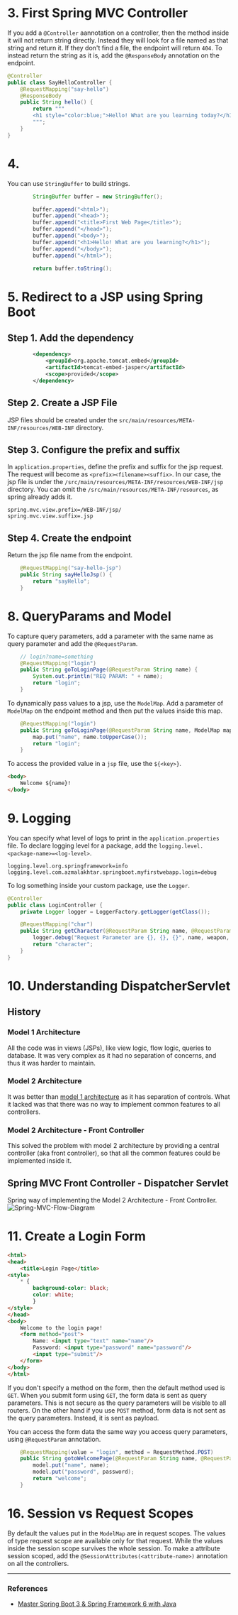 # 3. First Spring MVC Controller
If you add a `@Controller` aannotation on a controller, then the method inside it will not return string directly. Instead they will look for a file named as that string and return it. If they don't find a file, the endpoint will return `404`.
To instead return the string as it is, add the `@ResponseBody` annotation on the endpoint.
```java
@Controller
public class SayHelloController {
	@RequestMapping("say-hello")
	@ResponseBody
	public String hello() {
		return """
		<h1 style="color:blue;">Hello! What are you learning today?</h1>
		""";
	}
}
```

# 4. 
You can use `StringBuffer` to build strings.
```java
		StringBuffer buffer = new StringBuffer();

		buffer.append("<html>");
		buffer.append("<head>");
		buffer.append("<title>First Web Page</title>");
		buffer.append("</head>");
		buffer.append("<body>");
		buffer.append("<h1>Hello! What are you learning?</h1>");
		buffer.append("</body>");
		buffer.append("</html>");

		return buffer.toString();
```

# 5. Redirect to a JSP using Spring Boot
## Step 1. Add the dependency
```xml
		<dependency>
			<groupId>org.apache.tomcat.embed</groupId>
			<artifactId>tomcat-embed-jasper</artifactId>
			<scope>provided</scope>
		</dependency>
```

## Step 2. Create a JSP File
JSP files should be created under the `src/main/resources/META-INF/resources/WEB-INF` directory.

## Step 3. Configure the prefix and suffix
In `application.properties`, define the prefix and suffix for the jsp request. The request will become as `<prefix><filename><suffix>`. In our case, the jsp file is under the `/src/main/resources/META-INF/resources/WEB-INF/jsp` directory.
You can omit the `/src/main/resources/META-INF/resources`, as spring already adds it.
```properties
spring.mvc.view.prefix=/WEB-INF/jsp/
spring.mvc.view.suffix=.jsp
```

## Step 4. Create the endpoint
Return the jsp file name from the endpoint.
```java
	@RequestMapping("say-hello-jsp")
	public String sayHelloJsp() {
		return "sayHello";
	}
```

# 8. QueryParams and Model
To capture query parameters, add a parameter with the same name as query parameter and add the `@RequestParam`.
```java
	// login?name=something
	@RequestMapping("login")
	public String goToLoginPage(@RequestParam String name) {
		System.out.println("REQ PARAM: " + name);
		return "login";
	}
```

To dynamically pass values to a jsp, use the `ModelMap`. Add a parameter of `ModelMap` on the endpoint method and then put the values inside this map.
```java
	@RequestMapping("login")
	public String goToLoginPage(@RequestParam String name, ModelMap map) {
		map.put("name", name.toUpperCase());
		return "login";
	}
```

To access the provided value in a `jsp` file, use the `${<key>}`.
```html
<body>
    Welcome ${name}!
</body>
```

# 9. Logging
You can specify what level of logs to print in the `application.properties` file. To declare logging level for a package, add the `logging.level.<package-name>=<log-level>`.
```properties
logging.level.org.springframework=info
logging.level.com.azmalakhtar.springboot.myfirstwebapp.login=debug
```

To log something inside your custom package, use the `Logger`.
```java
@Controller
public class LoginController {
	private Logger logger = LoggerFactory.getLogger(getClass());

	@RequestMapping("char")
	public String getCharacter(@RequestParam String name, @RequestParam String weapon, @RequestParam String color, ModelMap map) {
		logger.debug("Request Parameter are {}, {}, {}", name, weapon, color);
		return "character";
	}
}
```

# 10. Understanding DispatcherServlet
## History
### Model 1 Architecture
All the code was in views (JSPs), like view logic, flow logic, queries to database.
It was very complex as it had no separation of concerns, and thus it was harder to maintain.

### Model 2 Architecture
It was better than [model 1 architecture](#Model%201%20Architecture) as it has separation of controls.
What it lacked was that there was no way to implement common features to all controllers.

### Model 2 Architecture - Front Controller
This solved the problem with model 2 architecture by providing a central controller (aka front controller), so that all the common features could be implemented inside it.

## Spring MVC Front Controller - Dispatcher Servlet
Spring way of implementing the Model 2 Architecture - Front Controller.
![Spring-MVC-Flow-Diagram](Attachments/Spring-MVC-Flow-Diagram.png)

# 11. Create a Login Form
```html
<html>
<head>
    <title>Login Page</title>
<style>
    * {
        background-color: black;
        color: white;
        }
</style>
</head>
<body>
    Welcome to the login page!
    <form method="post">
        Name: <input type="text" name="name"/>
        Password: <input type="password" name="password"/>
        <input type="submit"/>
    </form>
</body>
</html>
```

If you don't specify a method on the form, then the default method used is `GET`. When you submit form using `GET`, the form data is sent as query parameters. This is not secure as the query parameters will be visible to all routers.
On the other hand if you use `POST` method, form data is not sent as the query parameters. Instead, it is sent as payload.  

You can access the form data the same way you access query parameters, using `@RequestParam` annotation.
```java
	@RequestMapping(value = "login", method = RequestMethod.POST)
	public String gotoWelcomePage(@RequestParam String name, @RequestParam String password, ModelMap model) {
		model.put("name", name);
		model.put("password", password);
		return "welcome";
	}
```

# 16. Session vs Request Scopes
By default the values put in the `ModelMap` are in request scopes. The values of type request scope are available only for that request. While the values inside the session scope survives the whole session.
To make a attribute session scoped, add the `@SessionAttributes(<attribute-name>)` annotation on all the controllers.

---
### References
- [Master Spring Boot 3 & Spring Framework 6 with Java](Master%20Spring%20Boot%203%20&%20Spring%20Framework%206%20with%20Java.md)